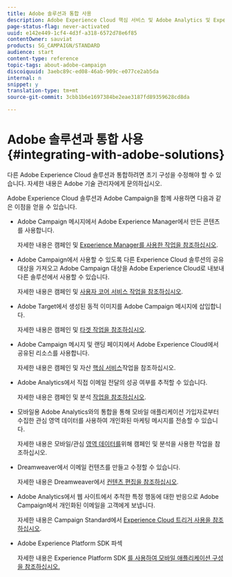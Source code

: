 ```yaml
---
title: Adobe 솔루션과 통합 사용
description: Adobe Experience Cloud 핵심 서비스 및 Adobe Analytics 및 Experience Manager와 같은 솔루션을 통합하면 심도 있는 인사이트와 편리한 컨텐츠 관리를 통해 Adobe Campaign 전략을 향상시키는 방법을 살펴볼 수 있습니다.
page-status-flag: never-activated
uuid: e142e449-1cf4-4d3f-a318-6572d78e6f85
contentOwner: sauviat
products: SG_CAMPAIGN/STANDARD
audience: start
content-type: reference
topic-tags: about-adobe-campaign
discoiquuid: 3aebc89c-ed08-46ab-909c-e077ce2ab5da
internal: n
snippet: y
translation-type: tm+mt
source-git-commit: 3cbb1b6e1697384be2eae3187fd89359628cd8da

---
```



# Adobe 솔루션과 통합 사용{#integrating-with-adobe-solutions}

다른 Adobe Experience Cloud 솔루션과 통합하려면 초기 구성을 수정해야 할 수 있습니다. 자세한 내용은 Adobe 기술 관리자에게 문의하십시오.

Adobe Experience Cloud 솔루션과 Adobe Campaign을 함께 사용하면 다음과 같은 이점을 얻을 수 있습니다.

* Adobe Campaign 메시지에서 Adobe Experience Manager에서 만든 콘텐츠를 사용합니다.

   자세한 내용은 캠페인 및 [Experience Manager를 사용한 작업을 참조하십시오](../../integrating/using/integrating-with-experience-manager.md).

* Adobe Campaign에서 사용할 수 있도록 다른 Experience Cloud 솔루션의 공유 대상을 가져오고 Adobe Campaign 대상을 Adobe Experience Cloud로 내보내 다른 솔루션에서 사용할 수 있습니다.

   자세한 내용은 캠페인 및 [사용자 코어 서비스 작업을 참조하십시오](../../integrating/using/about-campaign-audience-manager-or-people-core-service-integration.md).

* Adobe Target에서 생성된 동적 이미지를 Adobe Campaign 메시지에 삽입합니다.

   자세한 내용은 캠페인 및 [타겟 작업을 참조하십시오](../../integrating/using/about-campaign-target-integration.md).

* Adobe Campaign 메시지 및 랜딩 페이지에서 Adobe Experience Cloud에서 공유된 리소스를 사용합니다.

   자세한 내용은 캠페인 및 자산 [핵심 서비스](../../integrating/using/working-with-campaign-and-assets-core-service.md)작업을 참조하십시오.

* Adobe Analytics에서 직접 이메일 전달의 성공 여부를 추적할 수 있습니다.

   자세한 내용은 캠페인 및 분석 [작업을 참조하십시오](../../integrating/using/about-campaign-analytics-integration.md).

* 모바일용 Adobe Analytics와의 통합을 통해 모바일 애플리케이션 가입자로부터 수집한 관심 영역 데이터를 사용하여 개인화된 마케팅 메시지를 전송할 수 있습니다.

   자세한 내용은 모바일/관심 [영역 데이터를](../../integrating/using/about-campaign-points-of-interest-data-integration.md)위해 캠페인 및 분석을 사용한 작업을 참조하십시오.

* Dreamweaver에서 이메일 컨텐츠를 만들고 수정할 수 있습니다.

   자세한 내용은 Dreamweaver에서 [컨텐츠 편집을 참조하십시오](../../designing/using/using-integrations.md#editing-content-in-dreamweaver).

* Adobe Analytics에서 웹 사이트에서 추적한 특정 행동에 대한 반응으로 Adobe Campaign에서 개인화된 이메일을 고객에게 보냅니다.

   자세한 내용은 Campaign Standard에서 [Experience Cloud 트리거 사용을 참조하십시오](../../integrating/using/about-adobe-experience-cloud-triggers.md).

* Adobe Experience Platform SDK 파섹

   자세한 내용은 Experience Platform SDK [를 사용하여 모바일 애플리케이션 구성을 참조하십시오.](https://helpx.adobe.com/campaign/kb/configuring-app-sdk.html)

